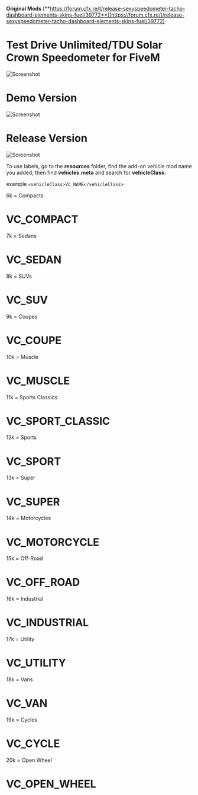 **Original Mods**
[**https://forum.cfx.re/t/release-sexyspeedometer-tacho-dashboard-elements-skins-fuel/39772**](https://forum.cfx.re/t/release-sexyspeedometer-tacho-dashboard-elements-skins-fuel/39772)

# Test Drive Unlimited/TDU Solar Crown Speedometer for FiveM

![Screenshot](https://i.ibb.co/gtPKPYh/TDUSCXFive-M.png)


# Demo Version

![Screenshot](https://i.ibb.co/GMx55n9/TDUSCDemo-Five-M.jpg)

# Release Version

![Screenshot](https://i.ibb.co/NrvQhpN/TDUSCRelease-Five-M.jpg)

To use labels, go to the **resources** folder, find the add-on vehicle mod name you added, then find **vehicles.meta** and search for **vehicleClass**.

example
`<vehicleClass>VC_NAME</vehicleClass>`

6k = Compacts

# VC_COMPACT

7k = Sedans

# VC_SEDAN

8k = SUVs

# VC_SUV

9k = Coupes

# VC_COUPE

10k = Muscle

# VC_MUSCLE

11k = Sports Classics

# VC_SPORT_CLASSIC

12k = Sports

# VC_SPORT

13k = Super

# VC_SUPER

14k = Motorcycles

# VC_MOTORCYCLE

15k = Off-Road

# VC_OFF_ROAD

16k = Industrial

# VC_INDUSTRIAL

17k = Utility

# VC_UTILITY

18k = Vans

# VC_VAN

19k = Cycles

# VC_CYCLE

20k = Open Wheel

# VC_OPEN_WHEEL
